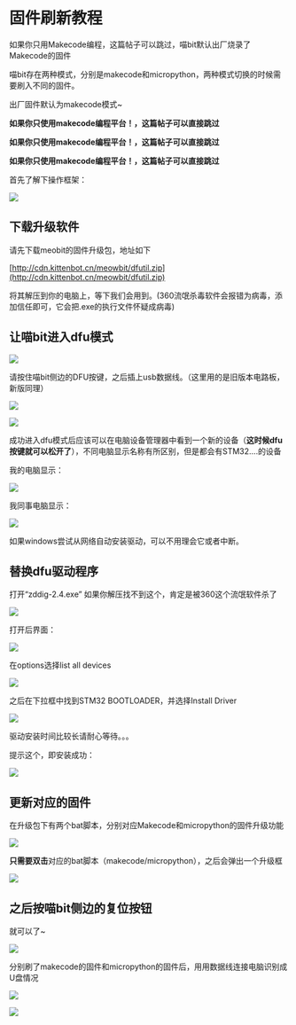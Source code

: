 # 固件刷新教程

如果你只用Makecode编程，这篇帖子可以跳过，喵bit默认出厂烧录了Makecode的固件

喵bit存在两种模式，分别是makecode和micropython，两种模式切换的时候需要刷入不同的固件。

出厂固件默认为makecode模式~

**如果你只使用makecode编程平台！，这篇帖子可以直接跳过**

**如果你只使用makecode编程平台！，这篇帖子可以直接跳过**

**如果你只使用makecode编程平台！，这篇帖子可以直接跳过**

首先了解下操作框架：

![](./image/c01_11.png)

## 下载升级软件

请先下载meobit的固件升级包，地址如下

[http://cdn.kittenbot.cn/meowbit/dfutil.zip](http://cdn.kittenbot.cn/meowbit/dfutil.zip)

将其解压到你的电脑上，等下我们会用到。(360流氓杀毒软件会报错为病毒，添加信任即可，它会把.exe的执行文件怀疑成病毒)

## 让喵bit进入dfu模式

![](./image/c01_18.png)

请按住喵bit侧边的DFU按键，之后插上usb数据线。（这里用的是旧版本电路板，新版同理）

![](./image/c01_16.png)

![](./image/01.gif)

成功进入dfu模式后应该可以在电脑设备管理器中看到一个新的设备（**这时候dfu按键就可以松开了**），不同电脑显示名称有所区别，但是都会有STM32....的设备

我的电脑显示：

![](./image/c01_01.png)

我同事电脑显示：

![](./image/c01_07.png)

如果windows尝试从网络自动安装驱动，可以不用理会它或者中断。

## 替换dfu驱动程序

打开“zddig-2.4.exe” 如果你解压找不到这个，肯定是被360这个流氓软件杀了

![](./image/c01_08.png)

打开后界面：

![](./image/c01_02.png)

在options选择list all devices

![](./image/c01_03.png)

之后在下拉框中找到STM32 BOOTLOADER，并选择Install Driver

![](./image/c01_04.png)

驱动安装时间比较长请耐心等待。。。

提示这个，即安装成功：

![](./image/c01_09.png)

## 更新对应的固件

在升级包下有两个bat脚本，分别对应Makecode和micropython的固件升级功能

![](./image/c01_05.png)

**只需要双击**对应的bat脚本（makecode/micropython），之后会弹出一个升级框

![](./image/c01_06.png)

## 之后按喵bit侧边的复位按钮

就可以了~

![](./image/c01_17.png)

分别刷了makecode的固件和micropython的固件后，用用数据线连接电脑识别成U盘情况

![](./image/c01_12.png)

![](./image/c01_10.png)

